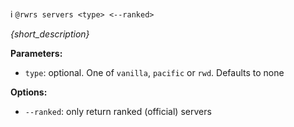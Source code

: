 :information_source:️ `@rwrs servers <type> <--ranked>`

_{short_description}_

**Parameters:**

- `type`: optional. One of `vanilla`, `pacific` or `rwd`. Defaults to none

**Options:**

- `--ranked`: only return ranked (official) servers